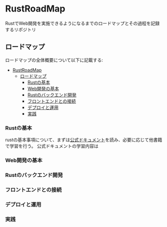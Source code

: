 # RustRoadMap

RustでWeb開発を実施できるようになるまでのロードマップとその過程を記録するリポジトリ

## ロードマップ

ロードマップの全体概要について以下に記載する:

- [RustRoadMap](#rustroadmap)
  - [ロードマップ](#ロードマップ)
    - [Rustの基本](#rustの基本)
    - [Web開発の基本](#web開発の基本)
    - [Rustのバックエンド開発](#rustのバックエンド開発)
    - [フロントエンドとの接続](#フロントエンドとの接続)
    - [デプロイと運用](#デプロイと運用)
    - [実践](#実践)

### Rustの基本

rustの基本事項について、まずは[公式ドキュメント](https://doc.rust-jp.rs/book-ja/)を読み、必要に応じて他書籍で学習を行う。
公式ドキュメントの学習内容は

### Web開発の基本

### Rustのバックエンド開発

### フロントエンドとの接続

### デプロイと運用

### 実践
